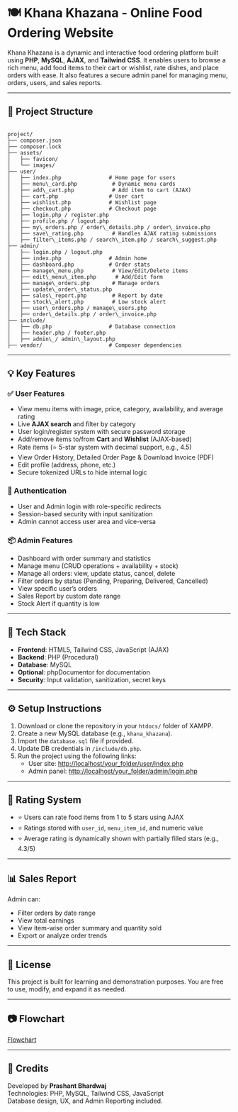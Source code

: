 # 🍽️ Khana Khazana - Online Food Ordering Website

Khana Khazana is a dynamic and interactive food ordering platform built using **PHP**, **MySQL**, **AJAX**, and **Tailwind CSS**. It enables users to browse a rich menu, add food items to their cart or wishlist, rate dishes, and place orders with ease. It also features a secure admin panel for managing menu, orders, users, and sales reports.

---

## 📁 Project Structure

```

project/
├── composer.json
├── composer.lock
├── assets/
│   ├── favicon/
│   └── images/
├── user/
│   ├── index.php               # Home page for users
│   ├── menu\_card.php           # Dynamic menu cards
│   ├── add\_cart.php            # Add item to cart (AJAX)
│   ├── cart.php                # User cart
│   ├── wishlist.php            # Wishlist page
│   ├── checkout.php            # Checkout page
│   ├── login.php / register.php
│   ├── profile.php / logout.php
│   ├── my\_orders.php / order\_details.php / order\_invoice.php
│   ├── save\_rating.php         # Handles AJAX rating submissions
│   ├── filter\_items.php / search\_item.php / search\_suggest.php
├── admin/
│   ├── login.php / logout.php
│   ├── index.php               # Admin home
│   ├── dashboard.php           # Order stats
│   ├── manage\_menu.php         # View/Edit/Delete items
│   ├── edit\_menu\_item.php      # Add/Edit form
│   ├── manage\_orders.php       # Manage orders
│   ├── update\_order\_status.php
│   ├── sales\_report.php        # Report by date
│   ├── stock\_alert.php         # Low stock alert
│   ├── user\_orders.php / manage\_users.php
│   ├── order\_details.php / order\_invoice.php
├── include/
│   ├── db.php                  # Database connection
│   ├── header.php / footer.php
│   ├── admin\_/ admin\_layout.php
├── vendor/                     # Composer dependencies

```

---

## 💡 Key Features

### ✅ User Features
- View menu items with image, price, category, availability, and average rating
- Live **AJAX search** and filter by category
- User login/register system with secure password storage
- Add/remove items to/from **Cart** and **Wishlist** (AJAX-based)
- Rate items (⭐ 5-star system with decimal support, e.g., 4.5)
- View Order History, Detailed Order Page & Download Invoice (PDF)
- Edit profile (address, phone, etc.)
- Secure tokenized URLs to hide internal logic

### 🔐 Authentication
- User and Admin login with role-specific redirects
- Session-based security with input sanitization
- Admin cannot access user area and vice-versa

### 📦 Admin Features
- Dashboard with order summary and statistics
- Manage menu (CRUD operations + availability + stock)
- Manage all orders: view, update status, cancel, delete
- Filter orders by status (Pending, Preparing, Delivered, Cancelled)
- View specific user’s orders
- Sales Report by custom date range
- Stock Alert if quantity is low

---

## 🧰 Tech Stack

- **Frontend**: HTML5, Tailwind CSS, JavaScript (AJAX)
- **Backend**: PHP (Procedural)
- **Database**: MySQL
- **Optional**: phpDocumentor for documentation
- **Security**: Input validation, sanitization, secret keys

---

## ⚙️ Setup Instructions

1. Download or clone the repository in your `htdocs/` folder of XAMPP.
2. Create a new MySQL database (e.g., `khana_khazana`).
3. Import the `database.sql` file if provided.
4. Update DB credentials in `/include/db.php`.
5. Run the project using the following links:
   - User site: [http://localhost/your_folder/user/index.php](http://localhost/your_folder/user/index.php)
   - Admin panel: [http://localhost/your_folder/admin/login.php](http://localhost/your_folder/admin/login.php)

---

## 🌟 Rating System

- ⭐ Users can rate food items from 1 to 5 stars using AJAX
- ⭐ Ratings stored with `user_id`, `menu_item_id`, and numeric value
- ⭐ Average rating is dynamically shown with partially filled stars (e.g., 4.3/5)

---

## 📊 Sales Report

Admin can:
- Filter orders by date range
- View total earnings
- View item-wise order summary and quantity sold
- Export or analyze order trends

---

## 📄 License

This project is built for learning and demonstration purposes. You are free to use, modify, and expand it as needed.

---

## 📷 Flowchart

[Flowchart](https://drive.google.com/file/d/10IcNROiesJJ3GAiMJMUnfQxDrN_nENCp/view?usp=drive_link)

---

## 📢 Credits

Developed by **Prashant Bhardwaj**  
Technologies: PHP, MySQL, Tailwind CSS, JavaScript  
Database design, UX, and Admin Reporting included.
```
